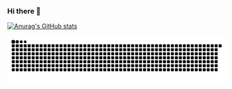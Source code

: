 ### Hi there 👋

[![Anurag's GitHub stats](https://github-readme-stats.vercel.app/api?username=EnderAvaritia)](https://github.com/anuraghazra/github-readme-stats)

![](https://raw.githubusercontent.com/EnderAvaritia/EnderAvaritia/main/assets/github-contribution-grid-snake.svg)

<!--
**EnderAvaritia/EnderAvaritia** is a ✨ _special_ ✨ repository because its `README.md` (this file) appears on your GitHub profile.

Here are some ideas to get you started:

- 🔭 I’m currently working on ...
- 🌱 I’m currently learning ...
- 👯 I’m looking to collaborate on ...
- 🤔 I’m looking for help with ...
- 💬 Ask me about ...
- 📫 How to reach me: ...
- 😄 Pronouns: ...
- ⚡ Fun fact: ...
-->
